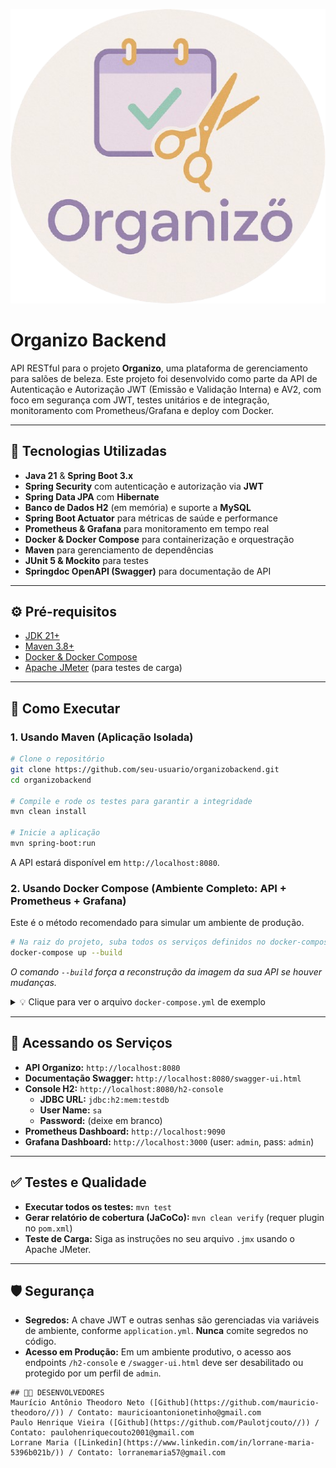 <p align="center">
  <img src="https://github.com/Lorrane-Maria/Organizo_Backend/blob/main/Organizo-removebg-preview.png" />
</p>

# Organizo Backend

API RESTful para o projeto **Organizo**, uma plataforma de gerenciamento para salões de beleza. Este projeto foi desenvolvido como parte da API de Autenticação e Autorização JWT (Emissão e Validação Interna) e AV2, com foco em segurança com JWT, testes unitários e de integração, monitoramento com Prometheus/Grafana e deploy com Docker.

---

## 🚀 Tecnologias Utilizadas

- **Java 21** & **Spring Boot 3.x**
- **Spring Security** com autenticação e autorização via **JWT**
- **Spring Data JPA** com **Hibernate**
- **Banco de Dados H2** (em memória) e suporte a **MySQL**
- **Spring Boot Actuator** para métricas de saúde e performance
- **Prometheus & Grafana** para monitoramento em tempo real
- **Docker & Docker Compose** para containerização e orquestração
- **Maven** para gerenciamento de dependências
- **JUnit 5 & Mockito** para testes
- **Springdoc OpenAPI (Swagger)** para documentação de API

---

## ⚙️ Pré-requisitos

- [JDK 21+](https://www.oracle.com/java/technologies/downloads/)
- [Maven 3.8+](https://maven.apache.org/download.cgi)
- [Docker & Docker Compose](https://www.docker.com/products/docker-desktop/)
- [Apache JMeter](https://jmeter.apache.org/download_jmeter.cgi) (para testes de carga)

---

## 🏁 Como Executar

### 1. Usando Maven (Aplicação Isolada)

```bash
# Clone o repositório
git clone https://github.com/seu-usuario/organizobackend.git
cd organizobackend

# Compile e rode os testes para garantir a integridade
mvn clean install

# Inicie a aplicação
mvn spring-boot:run
```
A API estará disponível em `http://localhost:8080`.

### 2. Usando Docker Compose (Ambiente Completo: API + Prometheus + Grafana)

Este é o método recomendado para simular um ambiente de produção.

```bash
# Na raiz do projeto, suba todos os serviços definidos no docker-compose.yml
docker-compose up --build
```
*O comando `--build` força a reconstrução da imagem da sua API se houver mudanças.*

<details>
<summary>💡 Clique para ver o arquivo <code>docker-compose.yml</code> de exemplo</summary>

```yaml
# docker-compose.yml
version: '3.8'

services:
  # Serviço da sua API Spring Boot
  organizobackend:
    build: . # Constrói a imagem a partir do Dockerfile na raiz
    container_name: organizo-backend-app
    ports:
      - "8080:8080"
    environment:
      # Passe variáveis de ambiente para o container
      - JWT_SECRET=minha_chave_super_secreta_para_o_compose_123
      - JWT_EXPIRATION=86400000 # 24 horas
    networks:
      - organizo-net

  # Serviço do Prometheus para coletar métricas
  prometheus:
    image: prom/prometheus:v2.47.2
    container_name: prometheus
    ports:
      - "9090:9090"
    volumes:
      # Mapeia o seu arquivo de configuração local para dentro do container
      - ./prometheus.yml:/etc/prometheus/prometheus.yml
    command:
      - '--config.file=/etc/prometheus/prometheus.yml'
    networks:
      - organizo-net

  # Serviço do Grafana para visualizar as métricas
  grafana:
    image: grafana/grafana-oss:10.2.2
    container_name: grafana
    ports:
      - "3000:3000"
    environment:
      - GF_SECURITY_ADMIN_USER=admin
      - GF_SECURITY_ADMIN_PASSWORD=admin
    networks:
      - organizo-net

networks:
  organizo-net:
    driver: bridge
```
</details>

---

## 📖 Acessando os Serviços

- **API Organizo:** `http://localhost:8080`
- **Documentação Swagger:** `http://localhost:8080/swagger-ui.html`
- **Console H2:** `http://localhost:8080/h2-console`
  - **JDBC URL:** `jdbc:h2:mem:testdb`
  - **User Name:** `sa`
  - **Password:** (deixe em branco)
- **Prometheus Dashboard:** `http://localhost:9090`
- **Grafana Dashboard:** `http://localhost:3000` (user: `admin`, pass: `admin`)

---

## ✅ Testes e Qualidade

- **Executar todos os testes:** `mvn test`
- **Gerar relatório de cobertura (JaCoCo):** `mvn clean verify` (requer plugin no `pom.xml`)
- **Teste de Carga:** Siga as instruções no seu arquivo `.jmx` usando o Apache JMeter.

---

## 🛡️ Segurança

- **Segredos:** A chave JWT e outras senhas são gerenciadas via variáveis de ambiente, conforme `application.yml`. **Nunca** comite segredos no código.
- **Acesso em Produção:** Em um ambiente produtivo, o acesso aos endpoints `/h2-console` e `/swagger-ui.html` deve ser desabilitado ou protegido por um perfil de `admin`.
```
## 🧑‍💻 DESENVOLVEDORES
Maurício Antônio Theodoro Neto ([Github](https://github.com/mauricio-theodoro//)) / Contato: mauricioantonionetinho@gmail.com
Paulo Henrique Vieira ([Github](https://github.com/Paulotjcouto//)) / Contato: paulohenriquecouto2001@gmail.com
Lorrane Maria ([Linkedin](https://www.linkedin.com/in/lorrane-maria-5396b021b/)) / Contato: lorranemaria57@gmail.com
